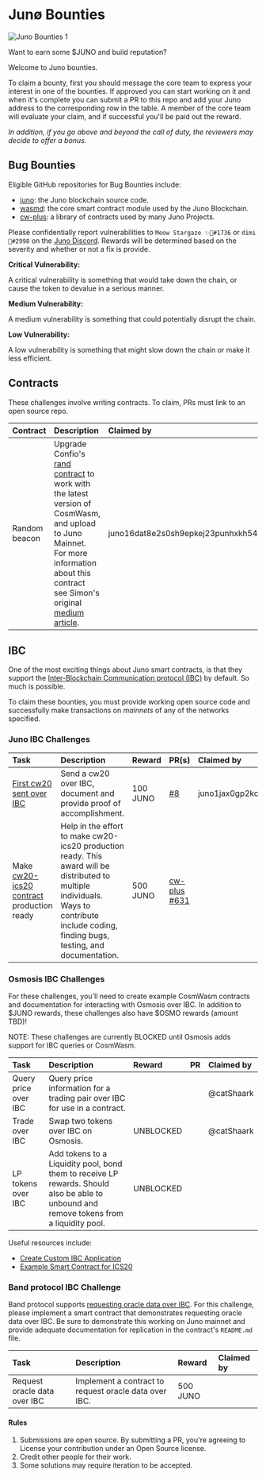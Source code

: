 # Junø Bounties

![Juno Bounties 1](https://user-images.githubusercontent.com/79812965/142215575-14f73bb6-cb9c-492c-92e5-47dde2d31133.png)

Want to earn some $JUNO and build reputation?

Welcome to Juno bounties.

To claim a bounty, first you should message the core team to express your interest in one of the bounties. If approved you can start working on it and when it's complete you can submit a PR to this repo and add your Juno address to the corresponding row in the table. A member of the core team will evaluate your claim, and if successful you'll be paid out the reward.

_In addition, if you go above and beyond the call of duty, the reviewers may decide to offer a bonus._

## Bug Bounties

Eligible GitHub repositories for Bug Bounties include:

- [juno](https://github.com/CosmosContracts/juno): the Juno blockchain source code.
- [wasmd](https://github.com/cosmwasm/wasmd): the core smart contract module used by the Juno Blockchain.
- [cw-plus](https://github.com/cosmwasm/cw-plus): a library of contracts used by many Juno Projects.

Please confidentially report vulnerabilities to `Meow Stargaze ✨🔭#1736` or `dimi 🦙#2998` on the [Juno Discord](https://discord.gg/QcWPfK4gJ2). Rewards will be determined based on the severity and whether or not a fix is provide.

**Critical Vulnerability:**

A critical vulnerability is something that would take down the chain, or cause the token to devalue in a serious manner.

**Medium Vulnerability:**

A medium vulnerability is something that could potentially disrupt the chain.

**Low Vulnerability:**

A low vulnerability is something that might slow down the chain or make it less efficient.

## Contracts

These challenges involve writing contracts. To claim, PRs must link to an open source repo.

| Contract      | Description                                                                                                                                                                                                                                                                                                        | Claimed by | Reward   | PR(s) |
| :------------ | :----------------------------------------------------------------------------------------------------------------------------------------------------------------------------------------------------------------------------------------------------------------------------------------------------------------- | :--------- | :------- | :---- |
| Random beacon | Upgrade Confio's [rand contract](https://github.com/confio/rand) to work with the latest version of CosmWasm, and upload to Juno Mainnet. For more information about this contract see Simon's original [medium article](https://medium.com/@simonwarta/when-your-blockchain-needs-to-roll-the-dice-ed9da121f590). |     juno16dat8e2s0sh9epkej23punhxkh54ustrtqfnpz       | 100 Juno |   [#3](https://github.com/confio/rand/pull/3)

## IBC

One of the most exciting things about Juno smart contracts, is that they support the [Inter-Blockchain Communication protocol (IBC)](https://ibcprotocol.org/) by default. So much is possible.

To claim these bounties, you must provide working open source code and successfully make transactions on _mainnets_ of any of the networks specified.

### Juno IBC Challenges

| Task                                                                                                            | Description                                                                                                                                                                                  | Reward   | PR(s)                                                        | Claimed by                                  |
| :-------------------------------------------------------------------------------------------------------------- | :------------------------------------------------------------------------------------------------------------------------------------------------------------------------------------------- | :------- | ------------------------------------------------------------ | :------------------------------------------ |
| [First cw20 sent over IBC](https://github.com/CosmosContracts/bounties/pull/8)                                  | Send a cw20 over IBC, document and provide proof of accomplishment.                                                                                                                          | 100 JUNO | [#8](https://github.com/CosmosContracts/bounties/pull/8)     | juno1jax0gp2kczt3mmp68xt967z92yjnmrdm6ujrew |
| Make [cw20-ics20 contract](https://github.com/CosmWasm/cw-plus/tree/main/contracts/cw20-ics20) production ready | Help in the effort to make cw20-ics20 production ready. This award will be distributed to multiple individuals. Ways to contribute include coding, finding bugs, testing, and documentation. | 500 JUNO | [cw-plus #631](https://github.com/CosmWasm/cw-plus/pull/631) |                                             |

### Osmosis IBC Challenges

For these challenges, you'll need to create example CosmWasm contracts and documentation for interacting with Osmosis over IBC. In addition to $JUNO rewards, these challenges also have $OSMO rewards (amount TBD)!

NOTE: These challenges are currently BLOCKED until Osmosis adds support for IBC queries or CosmWasm.

| Task                 | Description                                                                                                                              | Reward         | PR                                                       | Claimed by |
| :------------------- | :--------------------------------------------------------------------------------------------------------------------------------------- | :------------- | -------------------------------------------------------- | :--------- |
| Query price over IBC | Query price information for a trading pair over IBC for use in a contract.                                                               |                  |                                                          | @catShaark |
| Trade over IBC       | Swap two tokens over IBC on Osmosis.                                                                                                     | UNBLOCKED        |                                                          | @catShaark |
| LP tokens over IBC   | Add tokens to a Liquidity pool, bond them to receive LP rewards. Should also be able to unbound and remove tokens from a liquidity pool. | UNBLOCKED        |                                                          |            |

Useful resources include:

- [Create Custom IBC Application](https://docs.cosmos.network/master/ibc/custom.html)
- [Example Smart Contract for ICS20](https://github.com/CosmWasm/cw-plus/tree/main/contracts/cw20-ics20)

### Band protocol IBC Challenge

Band protocol supports [requesting oracle data over IBC](https://docs.bandchain.org/whitepaper/cosmos-ibc.html). For this challenge, please implement a smart contract that demonstrates requesting oracle data over IBC. Be sure to demonstrate this working on Juno mainnet and provide adequate documentation for replication in the contract's `README.md` file.

| Task                         | Description                                           | Reward   | Claimed by |
| :--------------------------- | :---------------------------------------------------- | :------- | :--------- |
| Request oracle data over IBC | Implement a contract to request oracle data over IBC. | 500 JUNO |            |

#### Rules

1. Submissions are open source. By submitting a PR, you're agreeing to License your contribution under an Open Source license.
2. Credit other people for their work.
3. Some solutions may require iteration to be accepted.
